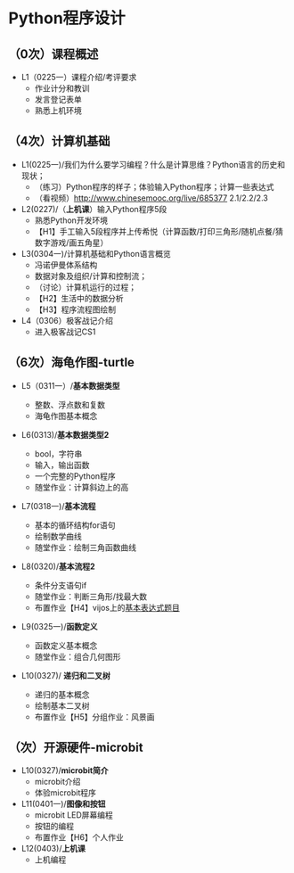# Python程序设计
## （0次）课程概述
- L1（0225一）课程介绍/考评要求
  - 作业计分和教训
  - 发言登记表单
  - 熟悉上机环境

## （4次）计算机基础
- L1(0225一)/我们为什么要学习编程？什么是计算思维？Python语言的历史和现状；
  - （练习）Python程序的样子；体验输入Python程序；计算一些表达式
  - （看视频）http://www.chinesemooc.org/live/685377 2.1/2.2/2.3
- L2(0227)/（__上机课__）输入Python程序5段
  - 熟悉Python开发环境
  - 【H1】手工输入5段程序并上传希悦（计算函数/打印三角形/随机点餐/猜数字游戏/画五角星）
- L3(0304一)/计算机基础和Python语言概览
  - 冯诺伊曼体系结构
  - 数据对象及组织/计算和控制流；
  - （讨论）计算机运行的过程；
  - 【H2】生活中的数据分析
  - 【H3】程序流程图绘制
- L4（0306）极客战记介绍
  - 进入极客战记CS1

## （6次）海龟作图-turtle
- L5（0311一）/__基本数据类型__
  - 整数、浮点数和复数
  - 海龟作图基本概念
  
- L6(0313)/__基本数据类型2__
  - bool，字符串
  - 输入，输出函数
  - 一个完整的Python程序
  - 随堂作业：计算斜边上的高
  
- L7(0318一)/__基本流程__
  - 基本的循环结构for语句
  - 绘制数学曲线
  - 随堂作业：绘制三角函数曲线
  
- L8(0320)/__基本流程2__
  - 条件分支语句if
  - 随堂作业：判断三角形/找最大数
  - 布置作业【H4】vijos上的[基本表达式题目](https://vijos.org/d/pkuchenbin/training/5c8e53d5f413620934d099a8)
  
- L9(0325一)/__函数定义__
  - 函数定义基本概念
  - 随堂作业：组合几何图形
  
- L10(0327)/ __递归和二叉树__
  - 递归的基本概念
  - 绘制基本二叉树
  - 布置作业【H5】分组作业：风景画


## （次）开源硬件-microbit
- L10(0327)/__microbit简介__
  - microbit介绍
  - 体验microbit程序
- L11(0401一)/__图像和按钮__
  - microbit LED屏幕编程
  - 按钮的编程
  - 布置作业【H6】个人作业
- L12(0403)/__上机课__
  - 上机编程